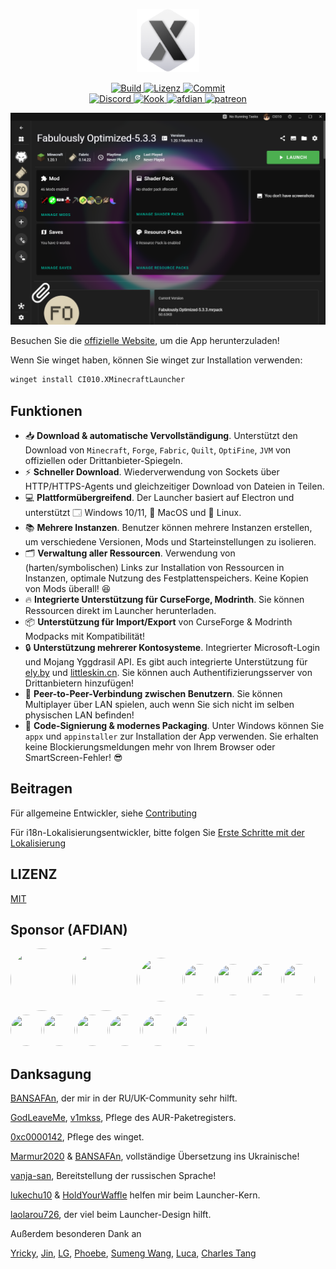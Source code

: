 <p align="center">
  <a href="https://xmcl.app" target="_blank">
    <img alt="Logo" width="100" src="https://github.com/Voxelum/x-minecraft-launcher/blob/master/xmcl-electron-app/icons/dark@256x256.png">
  </a>
</p>

<p align="center">
  <a href="https://github.com/Voxelum/x-minecraft-launcher">
    <img src="https://github.com/Voxelum/x-minecraft-launcher/workflows/Build/badge.svg" alt="Build">
  </a>
  <a href="https://github.com/Voxelum/x-minecraft-launcher/blob/master/LICENSE">
    <img src="https://img.shields.io/npm/l/@xmcl/core.svg" alt="Lizenz">
  </a>
  <a href="https://conventionalcommits.org">
    <img src="https://img.shields.io/badge/Conventional%20Commits-1.0.0-yellow.svg" alt="Commit">
  </a>
  <br>
  <a href="https://discord.gg/W5XVwYY7GQ">
    <img src="https://discord.com/api/guilds/405213567118213121/widget.png" alt="Discord">
  </a>
  <a href="https://kook.top/gqjSHh">
    <img src="https://img.shields.io/endpoint?url=https://api.xmcl.app/kook-badge" alt="Kook">
  </a>
  <a href="https://afdian.net/@ci010">
    <img src="https://img.shields.io/endpoint?url=https://api.xmcl.app/afdian-badge" alt="afdian">
  </a>
  <a href="https://patreon.com/xmcl">
    <img src="https://img.shields.io/endpoint.svg?url=https%3A%2F%2Fshieldsio-patreon.vercel.app%2Fapi%3Fusername%3Dxmcl%26type%3Dpledges" alt="patreon">
  </a>
</p>

![home](https://raw.githubusercontent.com/Voxelum/xmcl-page/master/.vitepress/theme/assets/home.png)

Besuchen Sie die [offizielle Website](https://xmcl.app), um die App herunterzuladen!

Wenn Sie winget haben, können Sie winget zur Installation verwenden:

```bash
winget install CI010.XMinecraftLauncher
```

## Funktionen

- 📥 **Download & automatische Vervollständigung**. Unterstützt den Download von `Minecraft`, `Forge`, `Fabric`, `Quilt`, `OptiFine`, `JVM` von offiziellen oder Drittanbieter-Spiegeln.
- ⚡️ **Schneller Download**. Wiederverwendung von Sockets über HTTP/HTTPS-Agents und gleichzeitiger Download von Dateien in Teilen.
- 💻 **Plattformübergreifend**. Der Launcher basiert auf Electron und unterstützt 🗔 Windows 10/11, 🍎 MacOS und 🐧 Linux.
- 📚 **Mehrere Instanzen**. Benutzer können mehrere Instanzen erstellen, um verschiedene Versionen, Mods und Starteinstellungen zu isolieren.
- 🗂 **Verwaltung aller Ressourcen**. Verwendung von (harten/symbolischen) Links zur Installation von Ressourcen in Instanzen, optimale Nutzung des Festplattenspeichers. Keine Kopien von Mods überall! 😆
- 🔥 **Integrierte Unterstützung für CurseForge, Modrinth**. Sie können Ressourcen direkt im Launcher herunterladen.
- 📦 **Unterstützung für Import/Export** von CurseForge & Modrinth Modpacks mit Kompatibilität!
- 🔒 **Unterstützung mehrerer Kontosysteme**. Integrierter Microsoft-Login und Mojang Yggdrasil API. Es gibt auch integrierte Unterstützung für [ely.by](https://ely.by/) und [littleskin.cn](https://littleskin.cn). Sie können auch Authentifizierungsserver von Drittanbietern hinzufügen!
- 🔗 **Peer-to-Peer-Verbindung zwischen Benutzern**. Sie können Multiplayer über LAN spielen, auch wenn Sie sich nicht im selben physischen LAN befinden!
- 🔑 **Code-Signierung & modernes Packaging**. Unter Windows können Sie `appx` und `appinstaller` zur Installation der App verwenden. Sie erhalten keine Blockierungsmeldungen mehr von Ihrem Browser oder SmartScreen-Fehler! 😎

## Beitragen

Für allgemeine Entwickler, siehe [Contributing](./CONTRIBUTING.md)

Für i18n-Lokalisierungsentwickler, bitte folgen Sie [Erste Schritte mit der Lokalisierung](https://docs.xmcl.app/en/guide/i18n)

## LIZENZ

[MIT](LICENSE)

## Sponsor (AFDIAN)

<!-- afdian-start -->
<div style="display: flex; align-items: center; justify-items:center; gap: 0.2em; flex-wrap: wrap;">
<a title="爱发电用户_9d663: ￥390.00" href="https://afdian.net/u/9d663ec6fb6711ec9ace52540025c377"> <img width="100" height="100" style="border-radius: 100%" src="https://pic1.afdiancdn.com/default/avatar/avatar-purple.png?imageView2/1/"> </a>
<a title="爱发电用户_19e29: ￥300.00" href="https://afdian.net/u/19e292c21a1d11ee929a52540025c377"> <img width="100" height="100" style="border-radius: 100%" src="https://pic1.afdiancdn.com/default/avatar/avatar-purple.png?imageView2/1/"> </a>
<a title="ahdg: ￥180.00" href="https://afdian.net/u/dd9058ce20df11eba5c052540025c377"> <img width="70" height="70" style="border-radius: 100%" src="https://pic1.afdiancdn.com/user/dd9058ce20df11eba5c052540025c377/avatar/0c776e6de1b1027e951c6d94919eb781_w1280_h1024_s364.jpg"> </a>
<a title="Kandk: ￥30.00" href="https://afdian.net/u/404b86a078e111ecab3652540025c377"> <img width="50" height="50" style="border-radius: 100%" src="https://pic1.afdiancdn.com/user/404b86a078e111ecab3652540025c377/avatar/dfa3e35a696d8d8af5425dd400d68a8d_w607_h527_s432.png"> </a>
<a title="白雨 楠: ￥30.00" href="https://afdian.net/u/7f6ad7161b3e11eb8d0e52540025c377"> <img width="50" height="50" style="border-radius: 100%" src="https://pic1.afdiancdn.com/user/7f6ad7161b3e11eb8d0e52540025c377/avatar/1fa3b75648a15aea8da202c6108d659b_w1153_h1153_s319.jpeg"> </a>
<a title="圣剑: ￥30.00" href="https://afdian.net/u/ef50bc78b3d911ecb85352540025c377"> <img width="50" height="50" style="border-radius: 100%" src="https://pic1.afdiancdn.com/user/user_upload_osl/8a1c4eb2e580b4b8b463ceb2114b6381_w132_h132_s3.jpeg"> </a>
<a title="同谋者: ￥30.00" href="https://afdian.net/u/7c3c65dc004a11eb9a6052540025c377"> <img width="50" height="50" style="border-radius: 100%" src="https://pic1.afdiancdn.com/default/avatar/avatar-blue.png"> </a>
<a title="染川瞳: ￥5.00" href="https://afdian.net/u/89b1218c86e011eaa4d152540025c377"> <img width="50" height="50" style="border-radius: 100%" src="https://pic1.afdiancdn.com/user/89b1218c86e011eaa4d152540025c377/avatar/9bf08f81d231f3054c98f9e5c1c8ce40_w640_h640_s57.jpg"> </a>
<a title="爱发电用户_CvQb: ￥5.00" href="https://afdian.net/u/177bea3cf47211ec990352540025c377"> <img width="50" height="50" style="border-radius: 100%" src="https://pic1.afdiancdn.com/default/avatar/avatar-purple.png"> </a>
<a title="水合: ￥5.00" href="https://afdian.net/u/039508f2b17d11ebad1052540025c377"> <img width="50" height="50" style="border-radius: 100%" src="https://pic1.afdiancdn.com/default/avatar/avatar-orange.png"> </a>
<a title="爱发电用户_0c5c8: ￥5.00" href="https://afdian.net/u/0c5c865e08ee11ecba1352540025c377"> <img width="50" height="50" style="border-radius: 100%" src="https://pic1.afdiancdn.com/default/avatar/avatar-purple.png?imageView2/1/"> </a>
<a title="DIO: ￥5.00" href="https://afdian.net/u/7ac297b4722211eab4a752540025c377"> <img width="50" height="50" style="border-radius: 100%" src="https://pic1.afdiancdn.com/default/avatar/avatar-purple.png"> </a>
<a title="爱发电用户_DJpu: ￥5.00" href="https://afdian.net/u/8c23a236cf7311ec9c3452540025c377"> <img width="50" height="50" style="border-radius: 100%" src="https://pic1.afdiancdn.com/default/avatar/avatar-purple.png"> </a>
</div>
<!-- afdian-end -->

## Danksagung

[BANSAFAn](https://github.com/BANSAFAn), der mir in der RU/UK-Community sehr hilft.

[GodLeaveMe](https://github.com/GodLeaveMe), [v1mkss](https://github.com/v1mkss), Pflege des AUR-Paketregisters.

[0xc0000142](https://github.com/0xc0000142), Pflege des winget.

[Marmur2020](https://github.com/Marmur2020) & [BANSAFAn](https://github.com/BANSAFAn), vollständige Übersetzung ins Ukrainische!

[vanja-san](https://github.com/vanja-san), Bereitstellung der russischen Sprache!

[lukechu10](https://github.com/lukechu10) & [HoldYourWaffle](https://github.com/HoldYourWaffle) helfen mir beim Launcher-Kern.

[laolarou726](https://github.com/laolarou726), der viel beim Launcher-Design hilft.

Außerdem besonderen Dank an

[Yricky](https://github.com/Yricky), [Jin](https://github.com/Indexyz), [LG](https://github.com/LasmGratel), [Phoebe](https://github.com/PhoebezZ), [Sumeng Wang](https://github.com/darkkingwsm), [Luca](https://github.com/LucaIsGenius), [Charles Tang](https://github.com/CharlesQT)
